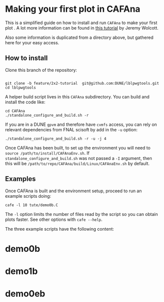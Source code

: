 
# Making your first plot in CAFAna

This is a simplified guide on how to install and run `CAFAna` to make your first plot . A lot more information can be found in [this tutorial](https://github.com/chenel/dune-nd-lar-reco/blob/main/tute/2021-12-02%20CAFAna-NDLAr-Howto.md) by Jeremy Wolcott.

Also some information is duplicated from a directory above, but gathered here for your easy access.

## How to install

Clone this branch of the repository:
```

git clone -b feature/2x2-tutorial  git@github.com:DUNE/lblpwgtools.git
cd lblpwgtools

```

A helper build script lives in this `CAFAna` subdirectory. You can build and install the code like:

```
cd CAFAna
./standalone_configure_and_build.sh -r
```

If you are in a DUNE `gpvm` and therefore have `cvmfs` access, you can rely on relevant dependencies from FNAL scisoft by add in the `-u` option:

```
./standalone_configure_and_build.sh -r -u -j 4
```

Once CAFAna has been built, to set up the environment you will need to `source /path/to/install/CAFAnaEnv.sh`. If `standalone_configure_and_build.sh` was not passed a `-I` argument, then this will be `/path/to/repo/CAFAna/build/Linux/CAFAnaEnv.sh` by default. 

## Examples 

Once CAFAna is built and the environment setup, proceed to run an example scripts doing:
```
cafe -l 10 tute/demo0b.C
```
The `-l` option limits the number of files read by the script so you can obtain plots faster. See other options with `cafe --help`.

The three example scripts have the following content:

# demo0b 

# demo1b

# demo0eb
